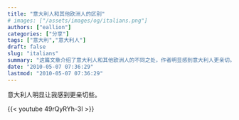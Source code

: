 ```yaml
---
title: "意大利人和其他欧洲人的区别"
# images: ["/assets/images/og/italians.png"]
authors: ["eallion"]
categories: ["分享"]
tags: ["意大利","意大利人"]
draft: false
slug: "italians"
summary: "这篇文章介绍了意大利人和其他欧洲人的不同之处，作者明显感到意大利人更亲切。"
date: "2010-05-07 07:36:29"
lastmod: "2010-05-07 07:36:29"
---
```


意大利人明显让我感到更亲切些。

{{< youtube 49rQyRYh-3I >}}
